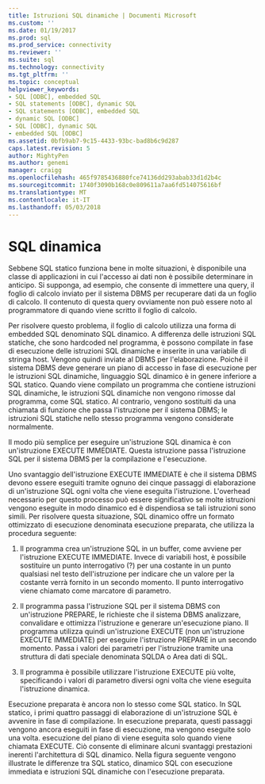 ```yaml
---
title: Istruzioni SQL dinamiche | Documenti Microsoft
ms.custom: ''
ms.date: 01/19/2017
ms.prod: sql
ms.prod_service: connectivity
ms.reviewer: ''
ms.suite: sql
ms.technology: connectivity
ms.tgt_pltfrm: ''
ms.topic: conceptual
helpviewer_keywords:
- SQL [ODBC], embedded SQL
- SQL statements [ODBC], dynamic SQL
- SQL statements [ODBC], embedded SQL
- dynamic SQL [ODBC]
- SQL [ODBC], dynamic SQL
- embedded SQL [ODBC]
ms.assetid: 0bfb9ab7-9c15-4433-93bc-bad8b6c9d287
caps.latest.revision: 5
author: MightyPen
ms.author: genemi
manager: craigg
ms.openlocfilehash: 465f9785436880fce74136dd293abab33d1d2b4c
ms.sourcegitcommit: 1740f3090b168c0e809611a7aa6fd514075616bf
ms.translationtype: MT
ms.contentlocale: it-IT
ms.lasthandoff: 05/03/2018
---
```

# <a name="dynamic-sql"></a>SQL dinamica
Sebbene SQL statico funziona bene in molte situazioni, è disponibile una classe di applicazioni in cui l'accesso ai dati non è possibile determinare in anticipo. Si supponga, ad esempio, che consente di immettere una query, il foglio di calcolo inviato per il sistema DBMS per recuperare dati da un foglio di calcolo. Il contenuto di questa query ovviamente non può essere noto al programmatore di quando viene scritto il foglio di calcolo.  
  
 Per risolvere questo problema, il foglio di calcolo utilizza una forma di embedded SQL denominato SQL dinamico. A differenza delle istruzioni SQL statiche, che sono hardcoded nel programma, è possono compilate in fase di esecuzione delle istruzioni SQL dinamiche e inserite in una variabile di stringa host. Vengono quindi inviate al DBMS per l'elaborazione. Poiché il sistema DBMS deve generare un piano di accesso in fase di esecuzione per le istruzioni SQL dinamiche, linguaggio SQL dinamico è in genere inferiore a SQL statico. Quando viene compilato un programma che contiene istruzioni SQL dinamiche, le istruzioni SQL dinamiche non vengono rimosse dal programma, come SQL statico. Al contrario, vengono sostituiti da una chiamata di funzione che passa l'istruzione per il sistema DBMS; le istruzioni SQL statiche nello stesso programma vengono considerate normalmente.  
  
 Il modo più semplice per eseguire un'istruzione SQL dinamica è con un'istruzione EXECUTE IMMEDIATE. Questa istruzione passa l'istruzione SQL per il sistema DBMS per la compilazione e l'esecuzione.  
  
 Uno svantaggio dell'istruzione EXECUTE IMMEDIATE è che il sistema DBMS devono essere eseguiti tramite ognuno dei cinque passaggi di elaborazione di un'istruzione SQL ogni volta che viene eseguita l'istruzione. L'overhead necessario per questo processo può essere significativo se molte istruzioni vengono eseguite in modo dinamico ed è dispendiosa se tali istruzioni sono simili. Per risolvere questa situazione, SQL dinamico offre un formato ottimizzato di esecuzione denominata esecuzione preparata, che utilizza la procedura seguente:  
  
1.  Il programma crea un'istruzione SQL in un buffer, come avviene per l'istruzione EXECUTE IMMEDIATE. Invece di variabili host, è possibile sostituire un punto interrogativo (?) per una costante in un punto qualsiasi nel testo dell'istruzione per indicare che un valore per la costante verrà fornito in un secondo momento. Il punto interrogativo viene chiamato come marcatore di parametro.  
  
2.  Il programma passa l'istruzione SQL per il sistema DBMS con un'istruzione PREPARE, le richieste che il sistema DBMS analizzare, convalidare e ottimizza l'istruzione e generare un'esecuzione piano. Il programma utilizza quindi un'istruzione EXECUTE (non un'istruzione EXECUTE IMMEDIATE) per eseguire l'istruzione PREPARE in un secondo momento. Passa i valori dei parametri per l'istruzione tramite una struttura di dati speciale denominata SQLDA o Area dati di SQL.  
  
3.  Il programma è possibile utilizzare l'istruzione EXECUTE più volte, specificando i valori di parametro diversi ogni volta che viene eseguita l'istruzione dinamica.  
  
 Esecuzione preparata è ancora non lo stesso come SQL statico. In SQL statico, i primi quattro passaggi di elaborazione di un'istruzione SQL è avvenire in fase di compilazione. In esecuzione preparata, questi passaggi vengono ancora eseguiti in fase di esecuzione, ma vengono eseguite solo una volta. esecuzione del piano di viene eseguita solo quando viene chiamata EXECUTE. Ciò consente di eliminare alcuni svantaggi prestazioni inerenti l'architettura di SQL dinamico. Nella figura seguente vengono illustrate le differenze tra SQL statico, dinamico SQL con esecuzione immediata e istruzioni SQL dinamiche con l'esecuzione preparata.
